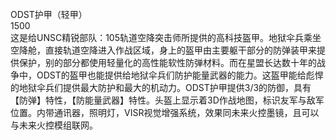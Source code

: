 <title>ODST护甲</title>
<meta name="GENERATOR" content="WinCHM">
<meta http-equiv="Content-Type" content="text/html; charset=gb2312">
<br>ODST护甲（轻甲）
<br>1500
<br>这是给UNSC精锐部队：105轨道空降突击师所提供的高科技盔甲。地狱伞兵乘坐空降舱，直接轨道空降进入作战区域，身上的盔甲由主要躯干部分的防弹装甲来提供保护，别的部分都使用轻量化的高性能软性防弹材料。而在星盟长达数十年的战争中，ODST的盔甲也能提供给地狱伞兵们防护能量武器的能力。这盔甲能给彪悍的地狱伞兵们提供最大防护和最大的机动力。ODST护甲提供3/3的防御，具有【防弹】特性，【防能量武器】特性。头盔上显示着3D作战地图，标识友军与敌军位置。内带通讯器，照明灯，VISR视觉增强系统，效果同未来火控墨镜，且可以与未来火控模组联网。